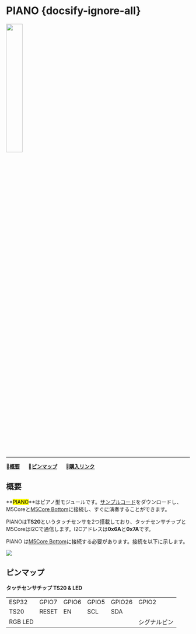 # PIANO {docsify-ignore-all}

<img src="assets/img/product_pics/app/app_piano_01.png" width="30%" height="30%">

***

:memo:**[概要](#概要)**&nbsp;&nbsp;&nbsp;&nbsp;&nbsp;&nbsp;:electric_plug:**[ピンマップ](#ピンマップ)**&nbsp;&nbsp;&nbsp;&nbsp;&nbsp;&nbsp;🛒**[購入リンク](https://item.taobao.com/item.htm?id=584647000573)**

## 概要

**<mark>PIANO</mark>**はピアノ型モジュールです。[サンプルコード](https://github.com/m5stack/M5-ProductExampleCodes/blob/master/App/PIANO/Arduino/M5PIANO/M5PIANO.ino)をダウンロードし、M5Coreと[M5Core Bottom](ja/base/core_bottom)に接続し、すぐに演奏することができます。

PIANOは**TS20**というタッチセンサを2つ搭載しており、タッチセンサチップとM5CoreはI2Cで通信します。I2Cアドレスは**0x6A**と**0x7A**です。

PIANO は[M5Core Bottom](ja/base/core_bottom)に接続する必要があります。接続を以下に示します。

<img src="assets/img/product_pics/app/app_piano_02.png">

## ピンマップ

**タッチセンサチップ TS20 & LED**

<table>
 <tr><td>ESP32</td><td>GPIO7</td><td>GPIO6</td><td>GPIO5</td><td>GPIO26</td><td>GPIO2</td></tr>
 <tr><td>TS20</td><td>RESET</td><td>EN</td><td>SCL</td><td>SDA</td></tr>
 <tr><td>RGB LED</td><td> </td><td> </td><td> </td><td> </td><td>シグナルピン</td></tr>
</table>

<!-- ## 関連情報

- データシート
  - [TS20](http://www.touchsemi.com/Pages/30_I2C_e/TS20_%2820CH_Sensor_I2C%29_e/TS20.pdf) -->
